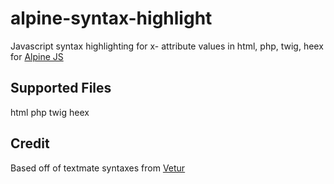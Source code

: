 # alpine-syntax-highlight

Javascript syntax highlighting for x- attribute values in html, php, twig, heex for [Alpine JS](https://alpinejs.dev/)

## Supported Files

html
php
twig
heex

## Credit

Based off of textmate syntaxes from [Vetur](https://github.com/vuejs/vetur)
